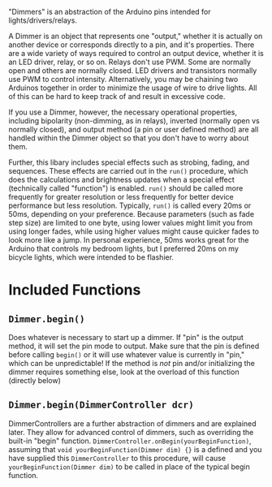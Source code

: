 "Dimmers" is an abstraction of the Arduino pins intended for lights/drivers/relays.

A Dimmer is an object that represents one "output," whether it is actually on another device or corresponds directly to a pin, and it's properties. There are a wide variety of ways required to control an output device, whether it is an LED driver, relay, or so on. Relays don't use PWM. Some are normally open and others are normally closed. LED drivers and transistors normally use PWM to control intensity. Alternatively, you may be chaining two Arduinos together in order to minimize the usage of wire to drive lights. All of this can be hard to keep track of and result in excessive code.

If you use a Dimmer, however, the necessary operational properties, including bipolarity (non-dimming, as in relays), inverted (normally open vs normally closed), and output method (a pin or user defined method) are all handled within the Dimmer object so that you don't have to worry about them.

Further, this libary includes special effects such as strobing, fading, and sequences. These effects are carried out in the `run()` procedure, which does the calculations and brightness updates when a special effect (technically called "function") is enabled. `run()` should be called more frequently for greater resolution or less frequently for better device performance but less resolution. Typically, `run()` is called every 20ms or 50ms, depending on your preference. Because parameters (such as fade step size) are limited to one byte, using lower values might limit you from using longer fades, while using higher values might cause quicker fades to look more like a jump. In personal experience, 50ms works great for the Arduino that controls my bedroom lights, but I preferred 20ms on my bicycle lights, which were intended to be flashier.

# Included Functions

## `Dimmer.begin()`
Does whatever is necessary to start up a dimmer. If "pin" is the output method, it will set the pin mode to output. Make sure that the pin is defined before calling `begin()` or it will use whatever value is currently in "pin," which can be unpredictable! If the method is *not* pin and/or initializing the dimmer requires something else, look at the overload of this function (directly below)

## `Dimmer.begin(DimmerController dcr)`
DimmerControllers are a further abstraction of dimmers and are explained later. They allow for advanced control of dimmers, such as overriding the built-in "begin" function. `DimmerController.onBegin(yourBeginFunction)`, assuming that `void yourBeginFunction(Dimmer dim) {}` is a defined and you have supplied this `DimmerController` to this procedure, will cause `yourBeginFunction(Dimmer dim)` to be called in place of the typical begin function.
